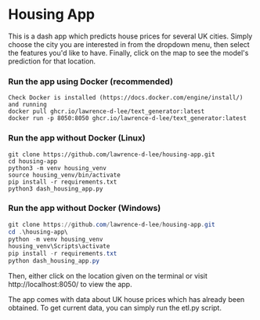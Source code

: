 # Housing App

This is a dash app which predicts house prices for several UK cities. Simply choose the city you are interested in from the dropdown menu, then select
the features you'd like to have. Finally, click on the map to see the model's prediction for that location.

### Run the app using Docker (recommended)
```
Check Docker is installed (https://docs.docker.com/engine/install/) and running
docker pull ghcr.io/lawrence-d-lee/text_generator:latest
docker run -p 8050:8050 ghcr.io/lawrence-d-lee/text_generator:latest
```
### Run the app without Docker (Linux)
```console
git clone https://github.com/lawrence-d-lee/housing-app.git
cd housing-app
python3 -m venv housing_venv
source housing_venv/bin/activate
pip install -r requirements.txt
python3 dash_housing_app.py
```
### Run the app without Docker (Windows)
```powershell
git clone https://github.com/lawrence-d-lee/housing-app.git
cd .\housing-app\
python -m venv housing_venv
housing_venv\Scripts\activate
pip install -r requirements.txt
python dash_housing_app.py
```
Then, either click on the location given on the terminal or visit http://localhost:8050/ to view the app.

The app comes with data about UK house prices which has already been obtained. To get current data, you can simply run the etl.py script.

